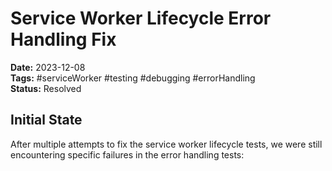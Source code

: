 # Service Worker Lifecycle Error Handling Fix

**Date:** 2023-12-08  
**Tags:** #serviceWorker #testing #debugging #errorHandling  
**Status:** Resolved  

## Initial State

After multiple attempts to fix the service worker lifecycle tests, we were still encountering specific failures in the error handling tests:

